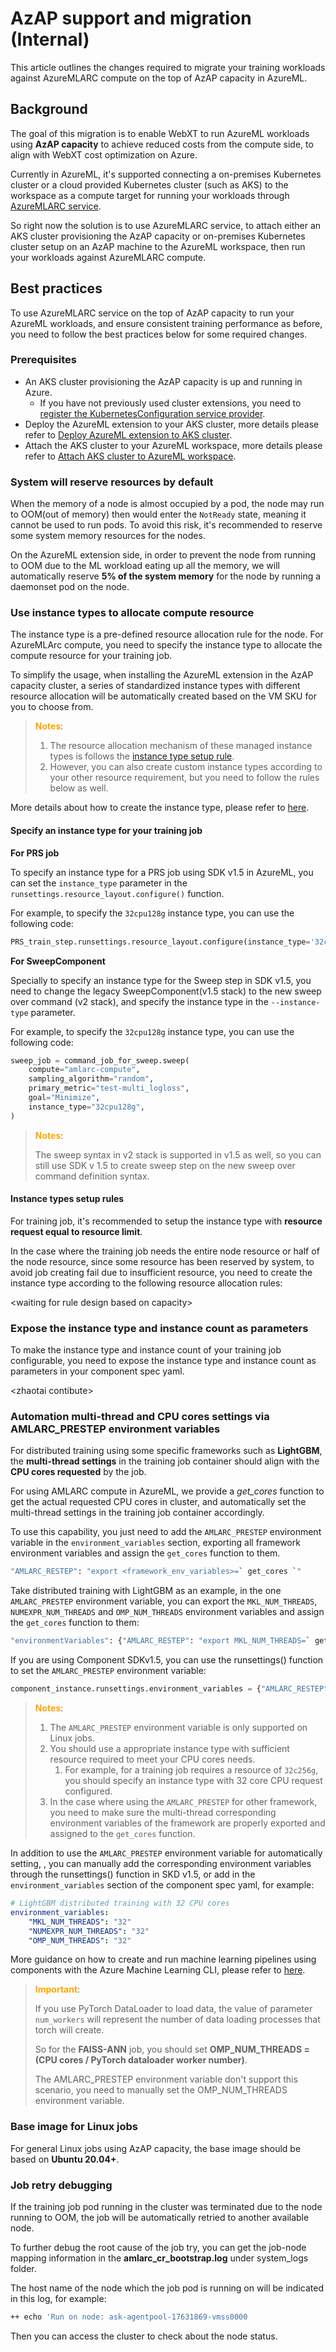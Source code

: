 # AzAP support and migration (Internal)

This article outlines the changes required to migrate your training workloads against AzureMLARC compute on the top of AzAP capacity in AzureML.

## Background

The goal of this migration is to enable WebXT to run AzureML workloads using **AzAP capacity** to achieve reduced costs from the compute side, to align with WebXT cost optimization on Azure.

Currently in AzureML, it's supported connecting a on-premises Kubernetes cluster or a cloud provided Kubernetes cluster (such as AKS) to the workspace as a compute target for running your workloads through [AzureMLARC service](https://learn.microsoft.com/en-us/azure/aks/tutorial-kubernetes-deploy-cluster?tabs=azure-cli#create-a-kubernetes-cluster).

So right now the solution is to use AzureMLARC service, to attach either an AKS cluster provisioning the AzAP capacity or on-premises Kubernetes cluster setup on an AzAP machine to the AzureML workspace, then run your workloads against AzureMLARC compute.

## Best practices 

To use AzureMLARC service on the top of AzAP capacity to run your AzureML workloads, and ensure consistent training performance as before, you need to follow the best practices below for some required changes.

### Prerequisites

* An AKS cluster provisioning the AzAP capacity is up and running in Azure.
    * If you have not previously used cluster extensions, you need to [register the KubernetesConfiguration service provider](https://learn.microsoft.com/en-us/azure/aks/dapr#register-the-kubernetesconfiguration-service-provider).
* Deploy the AzureML extension to your AKS cluster, more details please refer to [Deploy AzureML extension to AKS cluster](https://learn.microsoft.com/en-us/azure/machine-learning/how-to-deploy-kubernetes-extension).
* Attach the AKS cluster to your AzureML workspace, more details please refer to [Attach AKS cluster to AzureML workspace](https://learn.microsoft.com/en-us/azure/machine-learning/how-to-attach-kubernetes-to-workspace).

### System will reserve resources by default

When the memory of a node is almost occupied by a pod, the node may run to OOM(out of memory) then would enter the `NotReady` state, meaning it cannot be used to run pods. To avoid this risk, it's recommended to reserve some system memory resources for the nodes. 

On the AzureML extension side, in order to prevent the node from running to OOM due to the ML workload eating up all the memory, we will automatically reserve **5% of the system memory** for the node by running a daemonset pod on the node.

### Use instance types to allocate compute resource

The instance type is a pre-defined resource allocation rule for the node. For AzureMLArc compute, you need to specify the instance type to allocate the compute resource for your training job.

To simplify the usage, when installing the AzureML extension in the AzAP capacity cluster, a series of standardized instance types with different resource allocation will be automatically created based on the VM SKU for you to choose from.

> **<span style="color:orange">Notes**:</span> 
>
>1. The resource allocation mechanism of these managed instance types is follows the [instance type setup rule](#instance-types-setup-rules).
>2. However, you can also create custom instance types according to your other resource requirement, but you need to follow the rules below as well.

More details about how to create the instance type, please refer to [here](https://learn.microsoft.com/en-us/azure/machine-learning/how-to-manage-kubernetes-instance-types).

#### Specify an instance type for your training job

**For PRS job**

To specify an instance type for a PRS job using SDK v1.5 in AzureML, you can set the `instance_type` parameter in the `runsettings.resource_layout.configure()` function. 

For example, to specify the `32cpu128g` instance type, you can use the following code:

```python
PRS_train_step.runsettings.resource_layout.configure(instance_type='32cpu128g')
```

**For SweepComponent**

Specially to specify an instance type for the Sweep step in SDK v1.5, you need to change the legacy SweepComponent(v1.5 stack) to the new sweep over command (v2 stack), and specify the instance type in the `--instance-type` parameter.

For example, to specify the `32cpu128g` instance type, you can use the following code:

```python
sweep_job = command_job_for_sweep.sweep(
    compute="amlarc-compute",
    sampling_algorithm="random",
    primary_metric="test-multi_logloss",
    goal="Minimize",
    instance_type="32cpu128g",
)
```

> **<span style="color:orange">Notes**:</span> 
>
>The sweep syntax in v2 stack is supported in v1.5 as well, so you can still use SDK v
1.5 to create sweep step on the new sweep over command definition syntax.

#### Instance types setup rules

For training job, it's recommended to setup the instance type with **resource request equal to resource limit**.

In the case where the training job needs the entire node resource or half of the node resource, since some resource has been reserved by system, to avoid job creating fail due to insufficient resource, you need to create the instance type according to the following resource allocation rules:  

<waiting for rule design based on capacity\>

### Expose the instance type and instance count as parameters

To make the instance type and instance count of your training job configurable, you need to expose the instance type and instance count as parameters in your component spec yaml.

<zhaotai contibute\>

### Automation multi-thread and CPU cores settings via AMLARC_PRESTEP environment variables

For distributed training using some specific frameworks such as **LightGBM**, the **multi-thread settings** in the training job container should align with the **CPU cores requested** by the job. 

For using AMLARC compute in AzureML, we provide a *get_cores* function to get the actual requested CPU cores in cluster, and automatically set the multi-thread settings in the training job container accordingly.

To use this capability, you just need to add the `AMLARC_PRESTEP` environment variable in the `environment_variables` section, exporting all framework environment variables and assign the `get_cores` function to them.

```bash
"AMLARC_RESTEP": "export <framework_env_variables>=` get_cores `"
```

Take distributed training with LightGBM as an example, in the one `AMLARC_PRESTEP` environment variable, you can export the `MKL_NUM_THREADS`, `NUMEXPR_NUM_THREADS` and `OMP_NUM_THREADS` environment variables and assign the `get_cores` function to them:

```bash
"environmentVariables": {"AMLARC_RESTEP": "export MKL_NUM_THREADS=` get_cores ` NUMEXPR_NUM_THREADS=` get_cores ` OMP_NUM_THREADS=` get_cores `"}
```

If you are using Component SDKv1.5, you can use the runsettings() function to set the `AMLARC_PRESTEP` environment variable:

```python
component_instance.runsettings.environment_variables = {"AMLARC_RESTEP": "export MKL_NUM_THREADS=` get_cores ` NUMEXPR_NUM_THREADS=` get_cores ` OMP_NUM_THREADS=` get_cores `"}
```

> **<span style="color:orange">Notes**:</span> 
> 1. The `AMLARC_PRESTEP` environment variable is only supported on Linux jobs.
> 1. You should use a appropriate instance type with sufficient resource required to meet your CPU cores needs.
>    1. For example, for a training job requires a resource of `32c256g`, you should specify an instance type with 32 core CPU request configured.
> 1. In the case where using the `AMLARC_PRESTEP` for other framework, you need to make sure the multi-thread corresponding environment variables of the framework are properly exported and assigned to the `get_cores` function.

In addition to use the `AMLARC_PRESTEP` environment variable for automatically setting,
, you can manually add the corresponding environment variables through the runsettings() function in SKD v1.5, or add in the `environment_variables` section of the component spec yaml, for example:

```yaml
# LightGBM distributed training with 32 CPU cores
environment_variables:
    "MKL_NUM_THREADS": "32"            
    "NUMEXPR_NUM_THREADS": "32"            
    "OMP_NUM_THREADS": "32"
```

More guidance on how to create and run machine learning pipelines using components with the Azure Machine Learning CLI, please refer to [here](https://learn.microsoft.com/en-us/azure/machine-learning/how-to-create-component-pipelines-cli).


>**<span style="color:orange">Important**:</span> 
>
> If you use PyTorch DataLoader to load data, the value of parameter `num_workers` will represent the number of data loading processes that torch will create. 
>
>So for the **FAISS-ANN** job, you should set **OMP_NUM_THREADS = (CPU cores / PyTorch dataloader worker number)**.
> 
>The AMLARC_PRESTEP environment variable don't support this scenario, you need to manually set the OMP_NUM_THREADS environment variable.

### Base image for Linux jobs

For general Linux jobs using AzAP capacity, the base image should be based on **Ubuntu 20.04+**.

### Job retry debugging
    
If the training job pod running in the cluster was terminated due to the node running to OOM, the job will be automatically retried to another available node.

To further debug the root cause of the job try, you can get the job-node mapping information in the **amlarc_cr_bootstrap.log** under system_logs folder.

The host name of the node which the job pod is running on will be indicated in this log, for example:

```bash
++ echo 'Run on node: ask-agentpool-17631869-vmss0000
```

Then you can access the cluster to check about the node status.
